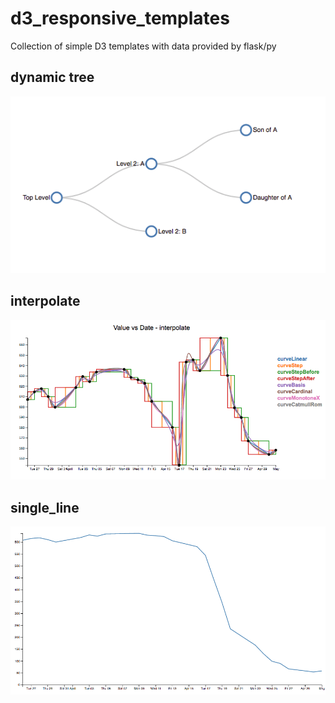 # d3_responsive_templates
Collection of simple D3 templates with data provided by flask/py

## dynamic tree
![image](png/dynTree.png)

## interpolate
![interpolate image](png/interpolate.png)

## single_line
![line image](png/single_line.png)
